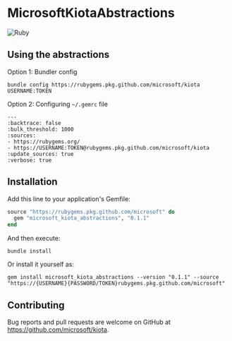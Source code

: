 # MicrosoftKiotaAbstractions

![Ruby](https://github.com/microsoft/kiota/actions/workflows/abstractions-ruby.yml/badge.svg)

## Using the abstractions

Option 1: Bundler config

```shell
bundle config https://rubygems.pkg.github.com/microsoft/kiota USERNAME:TOKEN
```

Option 2: Configuring `~/.gemrc` file

```
---
:backtrace: false
:bulk_threshold: 1000
:sources:
- https://rubygems.org/
- https://USERNAME:TOKEN@rubygems.pkg.github.com/microsoft/kiota
:update_sources: true
:verbose: true  
```
## Installation

Add this line to your application's Gemfile:

```ruby
source "https://rubygems.pkg.github.com/microsoft" do
  gem "microsoft_kiota_abstractions", "0.1.1"
end
```

And then execute:

```shell
bundle install
```

Or install it yourself as:

 ```shell
 gem install microsoft_kiota_abstractions --version "0.1.1" --source "https://{USERNAME}{PASSWORD/TOKEN}rubygems.pkg.github.com/microsoft"
 ```

## Contributing

Bug reports and pull requests are welcome on GitHub at https://github.com/microsoft/kiota.
